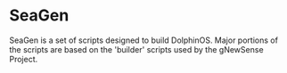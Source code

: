 SeaGen
======

SeaGen is a set of scripts designed to build DolphinOS. Major portions of the scripts are based on the 'builder' scripts used by the gNewSense Project.